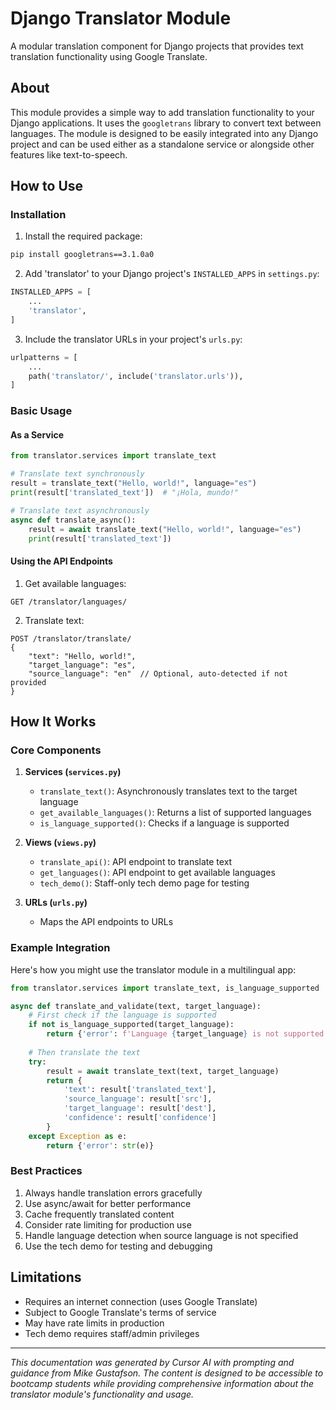 # Django Translator Module

A modular translation component for Django projects that provides text translation functionality using Google Translate.

## About

This module provides a simple way to add translation functionality to your Django applications. It uses the `googletrans` library to convert text between languages. The module is designed to be easily integrated into any Django project and can be used either as a standalone service or alongside other features like text-to-speech.

## How to Use

### Installation

1. Install the required package:
```bash
pip install googletrans==3.1.0a0
```

2. Add 'translator' to your Django project's `INSTALLED_APPS` in `settings.py`:
```python
INSTALLED_APPS = [
    ...
    'translator',
]
```

3. Include the translator URLs in your project's `urls.py`:
```python
urlpatterns = [
    ...
    path('translator/', include('translator.urls')),
]
```

### Basic Usage

#### As a Service
```python
from translator.services import translate_text

# Translate text synchronously
result = translate_text("Hello, world!", language="es")
print(result['translated_text'])  # "¡Hola, mundo!"

# Translate text asynchronously
async def translate_async():
    result = await translate_text("Hello, world!", language="es")
    print(result['translated_text'])
```

#### Using the API Endpoints

1. Get available languages:
```http
GET /translator/languages/
```

2. Translate text:
```http
POST /translator/translate/
{
    "text": "Hello, world!",
    "target_language": "es",
    "source_language": "en"  // Optional, auto-detected if not provided
}
```

## How It Works

### Core Components

1. **Services (`services.py`)**
   - `translate_text()`: Asynchronously translates text to the target language
   - `get_available_languages()`: Returns a list of supported languages
   - `is_language_supported()`: Checks if a language is supported

2. **Views (`views.py`)**
   - `translate_api()`: API endpoint to translate text
   - `get_languages()`: API endpoint to get available languages
   - `tech_demo()`: Staff-only tech demo page for testing

3. **URLs (`urls.py`)**
   - Maps the API endpoints to URLs

### Example Integration

Here's how you might use the translator module in a multilingual app:

```python
from translator.services import translate_text, is_language_supported

async def translate_and_validate(text, target_language):
    # First check if the language is supported
    if not is_language_supported(target_language):
        return {'error': f'Language {target_language} is not supported'}
    
    # Then translate the text
    try:
        result = await translate_text(text, target_language)
        return {
            'text': result['translated_text'],
            'source_language': result['src'],
            'target_language': result['dest'],
            'confidence': result['confidence']
        }
    except Exception as e:
        return {'error': str(e)}
```

### Best Practices

1. Always handle translation errors gracefully
2. Use async/await for better performance
3. Cache frequently translated content
4. Consider rate limiting for production use
5. Handle language detection when source language is not specified
6. Use the tech demo for testing and debugging

## Limitations

- Requires an internet connection (uses Google Translate)
- Subject to Google Translate's terms of service
- May have rate limits in production
- Tech demo requires staff/admin privileges

---

*This documentation was generated by Cursor AI with prompting and guidance from Mike Gustafson. The content is designed to be accessible to bootcamp students while providing comprehensive information about the translator module's functionality and usage.* 
